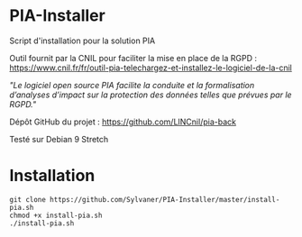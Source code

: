 # PIA-Installer
Script d'installation pour la solution PIA

Outil fournit par la CNIL pour faciliter la mise en place de la RGPD : https://www.cnil.fr/fr/outil-pia-telechargez-et-installez-le-logiciel-de-la-cnil

_"Le logiciel open source PIA facilite la conduite et la formalisation d’analyses d’impact sur la protection des données telles que prévues par le RGPD."_

Dépôt GitHub du projet : https://github.com/LINCnil/pia-back

Testé sur Debian 9 Stretch

# Installation

```
git clone https://github.com/Sylvaner/PIA-Installer/master/install-pia.sh
chmod +x install-pia.sh
./install-pia.sh
```
